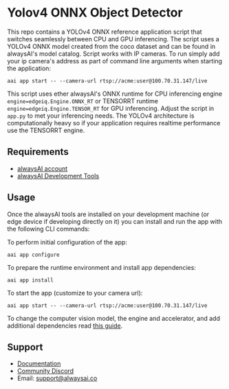# Yolov4 ONNX Object Detector
This repo contains a YOLOv4 ONNX reference application script that switches seamlessly between CPU and GPU inferencing. The script uses a YOLOv4 ONNX model created from the coco dataset and can be found in alwaysAI's model catalog. Script works with IP cameras.  To run simply add your ip camera's address as part of command line arguments when starting the application:
```
aai app start -- --camera-url rtsp://acme:user@100.70.31.147/live
```
This script uses ether alwaysAI's ONNX runtime for CPU inferencing engine ```engine=edgeiq.Engine.ONNX_RT``` or TENSORRT runtime ```engine=edgeiq.Engine.TENSOR_RT``` for GPU inferencing.  Adjust the script in ```app.py``` to met your inferencing needs.  The YOLOv4 architecture is computationally heavy so if your application requires realtime performance use the TENSORRT engine.

## Requirements
* [alwaysAI account](https://alwaysai.co/auth?register=true)
* [alwaysAI Development Tools](https://alwaysai.co/docs/get_started/development_computer_setup.html)

## Usage
Once the alwaysAI tools are installed on your development machine (or edge device if developing directly on it) you can install and run the app with the following CLI commands:

To perform initial configuration of the app:
```
aai app configure
```

To prepare the runtime environment and install app dependencies:
```
aai app install
```

To start the app (customize to your camera url):
```
aai app start -- --camera-url rtsp://acme:user@100.70.31.147/live
```

To change the computer vision model, the engine and accelerator, and add additional dependencies read [this guide](https://alwaysai.co/docs/application_development/configuration_and_packaging.html).

## Support
* [Documentation](https://alwaysai.co/docs/)
* [Community Discord](https://discord.gg/alwaysai)
* Email: support@alwaysai.co
